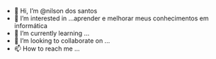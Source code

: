 - 👋 Hi, I’m @nilson dos santos
- 👀 I’m interested in ...aprender e melhorar meus conhecimentos em informática
- 🌱 I’m currently learning ...
- 💞️ I’m looking to collaborate on ...
- 📫 How to reach me ...

<!---
nilsonsantos37/nilsonsantos37 is a ✨ special ✨ repository because its `README.md` (this file) appears on your GitHub profile.
You can click the Preview link to take a look at your changes.
--->
